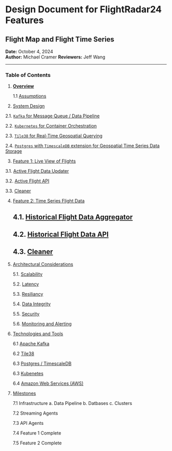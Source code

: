 # **Design Document for FlightRadar24 Features**
## **Flight Map and Flight Time Series**

**Date:** October 4, 2024  
**Author:** Michael Cramer
**Reviewers:** Jeff Wang

---

### **Table of Contents**

1. [**Overview**](./1.overview.md#overview)
   
   1.1 [Assumptions](./1.overview.md#assumptions)

2. [System Design](./2.system-design.md)

  2.1. [`Kafka` for Message Queue / Data Pipeline](./2.system-design.md#21-message-queue--data-pipeline)

  2.2. [`Kubernetes` for Container Orchestration](./2.system-design.md#22-kubernetes-for-container-orchestration)

  2.3. [`Tile38` for Real-Time Geospatial Querying](./2.system-design.md#23-tile38-for-real-time-geospatial-querying)

  2.4. [`Postgres` with `TimescaleDB` extension for Geospatial Time Series Data Storage](./2.system-design.md#24-postgres-with-timescaledb-extension-for-geospatial-time-series-data-storage)


3. [Feature 1: Live View of Flights](./3.feature-1-live-flight-view.md)

  3.1. [Active Flight Data Updater](./3.feature-1-live-flight-view.md#31-active-flight-data-update)

  3.2. [Active Flight API](./3.feature-1-live-flight-view.md#32-active-flight-api)

  3.3. [Cleaner](./3.feature-1-live-flight-view.md#33-cleaner)


4. [Feature 2: Time Series Flight Data](./4.feature-2-time-series-flight-data.md)

   ## 4.1. [Historical Flight Data Aggregator](./4.feature-2-time-series-flight-data.md#41-historical-flight-data-aggregator)

   ## 4.2. [Historical Flight Data API](./4.feature-2-time-series-flight-data.md#42-historical-flight-data-api)

   ## 4.3. [Cleaner](./4.feature-2-time-series-flight-data.md#43-cleaner)


5. [Architectural Considerations](./5.architectural-considerations.md)

   5.1. [Scalability](./5.architectural-considerations.md#51-scalability)

   5.2. [Latency](./5.architectural-considerations.md#52-latency)

   5.3. [Resiliancy](./5.architectural-considerations.md#53-resiliancy)

   5.4. [Data Integrity](./5.architectural-considerations.md#54-data-integrity)

   5.5. [Security](./5.architectural-considerations.md#55-security)

   5.6. [Monitoring and Alerting](./5.architectural-considerations.md#56-monitoring-and-alerting)

6. [Technologies and Tools](./6.technologies-and-tools.md)

   6.1 [Apache Kafka](./6.technologies-and-tools.md#61-apache-kafka)

   6.2 [Tile38](./6.technologies-and-tools.md#62-tile38)

   6.3 [Postgres / TimescaleDB](./6.technologies-and-tools.md#63-postgres--timescaledb)

   6.3 [Kubenetes](./6.technologies-and-tools.md#63-kubenetes)

   6.4 [Amazon Web Services (AWS)](./6.technologies-and-tools.md#64-amazon-web-services-aws)


7. [Milestones](./7.milestones.md)

   7.1 Infrastructure
      a. Data Pipeline
      b. Datbases
      c. Clusters 

   7.2 Streaming Agents

   7.3 API Agents 

   7.4 Feature 1 Complete

   7.5 Feature 2 Complete  
